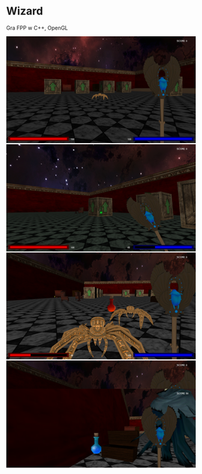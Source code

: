 # Wizard
Gra FPP w C++, OpenGL

![alt text](https://github.com/kmisiewicz/Wizard/blob/master/Screenshots/wizardscreen1.png)
![alt text](https://github.com/kmisiewicz/Wizard/blob/master/Screenshots/wizardscreen2.png)
![alt text](https://github.com/kmisiewicz/Wizard/blob/master/Screenshots/wizardscreen3.png)
![alt text](https://github.com/kmisiewicz/Wizard/blob/master/Screenshots/wizardscreen4.png)
